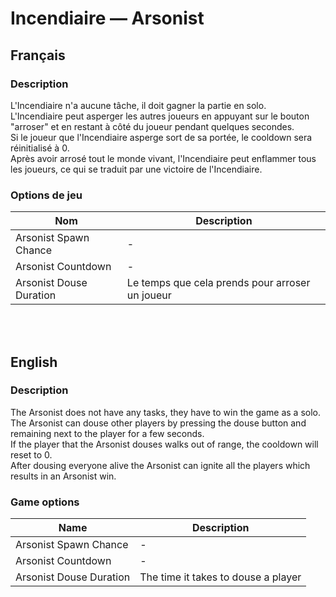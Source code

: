 # Incendiaire — Arsonist

## Français

### Description

L'Incendiaire n'a aucune tâche, il doit gagner la partie en solo.<br>
L'Incendiaire peut asperger les autres joueurs en appuyant sur le bouton "arroser" et en restant à côté du joueur pendant quelques secondes.<br>
Si le joueur que l'Incendiaire asperge sort de sa portée, le cooldown sera réinitialisé à 0.<br>
Après avoir arrosé tout le monde vivant, l'Incendiaire peut enflammer tous les joueurs, ce qui se traduit par une victoire de l'Incendiaire.

### Options de jeu

| Nom | Description |
| -------------- | --------------------- |
| Arsonist Spawn Chance | - |
| Arsonist Countdown | - |
| Arsonist Douse Duration | Le temps que cela prends pour arroser un joueur |

<br><br>

## English

### Description

The Arsonist does not have any tasks, they have to win the game as a solo.<br>
The Arsonist can douse other players by pressing the douse button and remaining next to the player for a few seconds.<br>
If the player that the Arsonist douses walks out of range, the cooldown will reset to 0.<br>
After dousing everyone alive the Arsonist can ignite all the players which results in an Arsonist win.

### Game options

| Name | Description |
| -------------- | --------------------- |
| Arsonist Spawn Chance | - |
| Arsonist Countdown | - |
| Arsonist Douse Duration | The time it takes to douse a player |